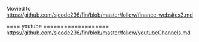 Movied to    
https://github.com/sjcode236/fin/blob/master/follow/finance-websites3.md    

==== youtube ===================     
https://github.com/sjcode236/fin/blob/master/follow/youtubeChannels.md      













